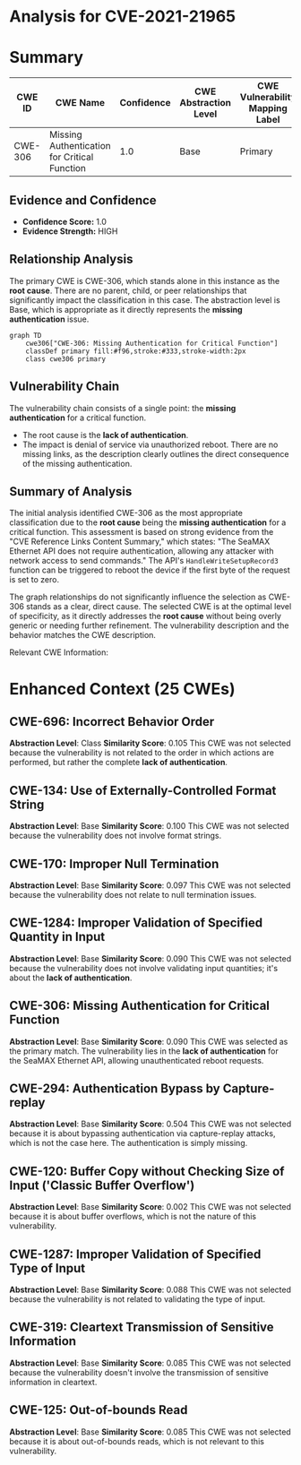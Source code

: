 # Analysis for CVE-2021-21965

# Summary
| CWE ID | CWE Name | Confidence | CWE Abstraction Level | CWE Vulnerability Mapping Label | CWE-Vulnerability Mapping Notes |
|---|---|---|---|---|---|
| CWE-306 | Missing Authentication for Critical Function | 1.0 | Base | Primary | Allowed |

## Evidence and Confidence

*   **Confidence Score:** 1.0
*   **Evidence Strength:** HIGH

## Relationship Analysis
The primary CWE is CWE-306, which stands alone in this instance as the **root cause**. There are no parent, child, or peer relationships that significantly impact the classification in this case. The abstraction level is Base, which is appropriate as it directly represents the **missing authentication** issue.

```mermaid
graph TD
    cwe306["CWE-306: Missing Authentication for Critical Function"]
    classDef primary fill:#f96,stroke:#333,stroke-width:2px
    class cwe306 primary
```

## Vulnerability Chain
The vulnerability chain consists of a single point: the **missing authentication** for a critical function.
  - The root cause is the **lack of authentication**.
  - The impact is denial of service via unauthorized reboot.
There are no missing links, as the description clearly outlines the direct consequence of the missing authentication.

## Summary of Analysis
The initial analysis identified CWE-306 as the most appropriate classification due to the **root cause** being the **missing authentication** for a critical function. This assessment is based on strong evidence from the "CVE Reference Links Content Summary," which states: "The SeaMAX Ethernet API does not require authentication, allowing any attacker with network access to send commands." The API's `HandleWriteSetupRecord3` function can be triggered to reboot the device if the first byte of the request is set to zero.

The graph relationships do not significantly influence the selection as CWE-306 stands as a clear, direct cause. The selected CWE is at the optimal level of specificity, as it directly addresses the **root cause** without being overly generic or needing further refinement. The vulnerability description and the behavior matches the CWE description.

Relevant CWE Information:

# Enhanced Context (25 CWEs)

## CWE-696: Incorrect Behavior Order
**Abstraction Level**: Class
**Similarity Score**: 0.105
This CWE was not selected because the vulnerability is not related to the order in which actions are performed, but rather the complete **lack of authentication**.

## CWE-134: Use of Externally-Controlled Format String
**Abstraction Level**: Base
**Similarity Score**: 0.100
This CWE was not selected because the vulnerability does not involve format strings.

## CWE-170: Improper Null Termination
**Abstraction Level**: Base
**Similarity Score**: 0.097
This CWE was not selected because the vulnerability does not relate to null termination issues.

## CWE-1284: Improper Validation of Specified Quantity in Input
**Abstraction Level**: Base
**Similarity Score**: 0.090
This CWE was not selected because the vulnerability does not involve validating input quantities; it's about the **lack of authentication**.

## CWE-306: Missing Authentication for Critical Function
**Abstraction Level**: Base
**Similarity Score**: 0.090
This CWE was selected as the primary match. The vulnerability lies in the **lack of authentication** for the SeaMAX Ethernet API, allowing unauthenticated reboot requests.

## CWE-294: Authentication Bypass by Capture-replay
**Abstraction Level**: Base
**Similarity Score**: 0.504
This CWE was not selected because it is about bypassing authentication via capture-replay attacks, which is not the case here. The authentication is simply missing.

## CWE-120: Buffer Copy without Checking Size of Input ('Classic Buffer Overflow')
**Abstraction Level**: Base
**Similarity Score**: 0.002
This CWE was not selected because it is about buffer overflows, which is not the nature of this vulnerability.

## CWE-1287: Improper Validation of Specified Type of Input
**Abstraction Level**: Base
**Similarity Score**: 0.088
This CWE was not selected because the vulnerability is not related to validating the type of input.

## CWE-319: Cleartext Transmission of Sensitive Information
**Abstraction Level**: Base
**Similarity Score**: 0.085
This CWE was not selected because the vulnerability doesn't involve the transmission of sensitive information in cleartext.

## CWE-125: Out-of-bounds Read
**Abstraction Level**: Base
**Similarity Score**: 0.085
This CWE was not selected because it is about out-of-bounds reads, which is not relevant to this vulnerability.